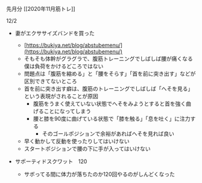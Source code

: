 
先月分 [[2020年11月筋トレ]]

12/2
- 妻がエクササイズバンドを買った
    - [https://bukiya.net/blog/abstubemenu/](https://bukiya.net/blog/abstubemenu/)
    - そもそも体幹がグラグラで、腹筋トレーニングでしばしば腰が痛くなる僕は負荷をかけるどころではない
    - 問題点は「腹筋を縮める」と「腰をそらす」「首を前に突き出す」などが区別できてないところ
    - 首を前に突き出す癖は、腹筋のトレーニングでしばしば「へそを見る」という表現がされることが原因
        - 腹筋をうまく使えていない状態でへそをみようとすると首を強く曲げることになってしまう
        - 腰と膝を90度に曲げている状態で「膝を触る」「息を吐く」に注力する
            - そのゴールポジションで余裕があればへそを見れば良い
    - 早く動かして反動を使ったりしてはいけない
    - スタートポジションで腰の下に手が入ってはいけない

- サポーティドスクワット　120
    - サボってる間に体力が落ちたのか120回やるのがしんどくなった
